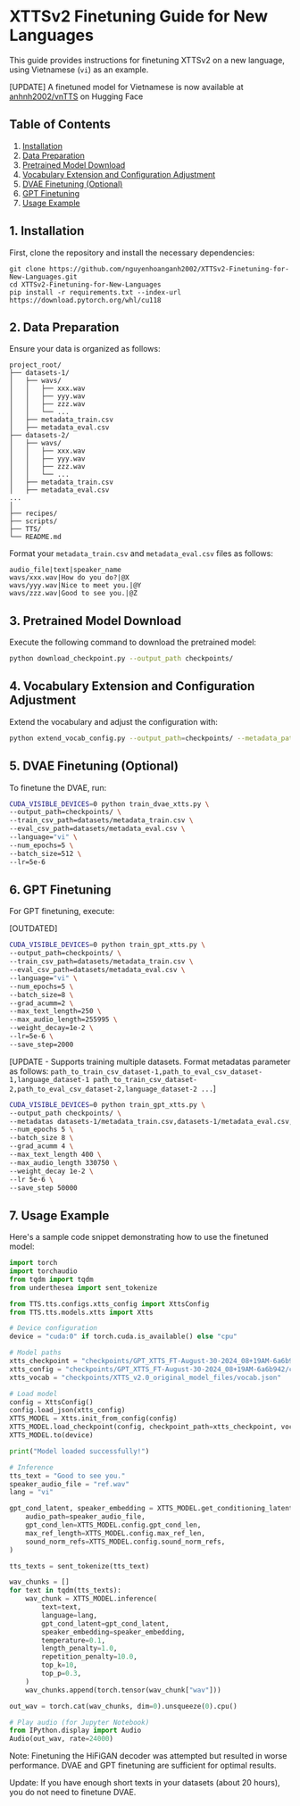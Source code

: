 # XTTSv2 Finetuning Guide for New Languages

This guide provides instructions for finetuning XTTSv2 on a new language, using Vietnamese (`vi`) as an example.

[UPDATE] A finetuned model for Vietnamese is now available at [anhnh2002/vnTTS](https://huggingface.co/anhnh2002/vnTTS) on Hugging Face


## Table of Contents
1. [Installation](#1-installation)
2. [Data Preparation](#2-data-preparation)
3. [Pretrained Model Download](#3-pretrained-model-download)
4. [Vocabulary Extension and Configuration Adjustment](#4-vocabulary-extension-and-configuration-adjustment)
5. [DVAE Finetuning (Optional)](#5-dvae-finetuning-optional)
6. [GPT Finetuning](#6-gpt-finetuning)
7. [Usage Example](#7-usage-example)

## 1. Installation

First, clone the repository and install the necessary dependencies:

```
git clone https://github.com/nguyenhoanganh2002/XTTSv2-Finetuning-for-New-Languages.git
cd XTTSv2-Finetuning-for-New-Languages
pip install -r requirements.txt --index-url https://download.pytorch.org/whl/cu118
```

## 2. Data Preparation

Ensure your data is organized as follows:

```
project_root/
├── datasets-1/
│   ├── wavs/
│   │   ├── xxx.wav
│   │   ├── yyy.wav
│   │   ├── zzz.wav
│   │   └── ...
│   ├── metadata_train.csv
│   ├── metadata_eval.csv
├── datasets-2/
│   ├── wavs/
│   │   ├── xxx.wav
│   │   ├── yyy.wav
│   │   ├── zzz.wav
│   │   └── ...
│   ├── metadata_train.csv
│   ├── metadata_eval.csv
...
│   
├── recipes/
├── scripts/
├── TTS/
└── README.md
```

Format your `metadata_train.csv` and `metadata_eval.csv` files as follows:

```
audio_file|text|speaker_name
wavs/xxx.wav|How do you do?|@X
wavs/yyy.wav|Nice to meet you.|@Y
wavs/zzz.wav|Good to see you.|@Z
```

## 3. Pretrained Model Download

Execute the following command to download the pretrained model:

```bash
python download_checkpoint.py --output_path checkpoints/
```

## 4. Vocabulary Extension and Configuration Adjustment

Extend the vocabulary and adjust the configuration with:

```bash
python extend_vocab_config.py --output_path=checkpoints/ --metadata_path datasets/metadata_train.csv --language vi --extended_vocab_size 2000
```

## 5. DVAE Finetuning (Optional)

To finetune the DVAE, run:

```bash
CUDA_VISIBLE_DEVICES=0 python train_dvae_xtts.py \
--output_path=checkpoints/ \
--train_csv_path=datasets/metadata_train.csv \
--eval_csv_path=datasets/metadata_eval.csv \
--language="vi" \
--num_epochs=5 \
--batch_size=512 \
--lr=5e-6
```

## 6. GPT Finetuning

For GPT finetuning, execute:

[OUTDATED]
```bash
CUDA_VISIBLE_DEVICES=0 python train_gpt_xtts.py \
--output_path=checkpoints/ \
--train_csv_path=datasets/metadata_train.csv \
--eval_csv_path=datasets/metadata_eval.csv \
--language="vi" \
--num_epochs=5 \
--batch_size=8 \
--grad_acumm=2 \
--max_text_length=250 \
--max_audio_length=255995 \
--weight_decay=1e-2 \
--lr=5e-6 \
--save_step=2000
```
[UPDATE - Supports training multiple datasets. Format metadatas parameter as follows: `path_to_train_csv_dataset-1,path_to_eval_csv_dataset-1,language_dataset-1 path_to_train_csv_dataset-2,path_to_eval_csv_dataset-2,language_dataset-2 ...`]
```bash
CUDA_VISIBLE_DEVICES=0 python train_gpt_xtts.py \
--output_path checkpoints/ \
--metadatas datasets-1/metadata_train.csv,datasets-1/metadata_eval.csv,vi datasets-2/metadata_train.csv,datasets-2/metadata_eval.csv,vi \
--num_epochs 5 \
--batch_size 8 \
--grad_acumm 4 \
--max_text_length 400 \
--max_audio_length 330750 \
--weight_decay 1e-2 \
--lr 5e-6 \
--save_step 50000
```

## 7. Usage Example

Here's a sample code snippet demonstrating how to use the finetuned model:

```python
import torch
import torchaudio
from tqdm import tqdm
from underthesea import sent_tokenize

from TTS.tts.configs.xtts_config import XttsConfig
from TTS.tts.models.xtts import Xtts

# Device configuration
device = "cuda:0" if torch.cuda.is_available() else "cpu"

# Model paths
xtts_checkpoint = "checkpoints/GPT_XTTS_FT-August-30-2024_08+19AM-6a6b942/best_model_99875.pth"
xtts_config = "checkpoints/GPT_XTTS_FT-August-30-2024_08+19AM-6a6b942/config.json"
xtts_vocab = "checkpoints/XTTS_v2.0_original_model_files/vocab.json"

# Load model
config = XttsConfig()
config.load_json(xtts_config)
XTTS_MODEL = Xtts.init_from_config(config)
XTTS_MODEL.load_checkpoint(config, checkpoint_path=xtts_checkpoint, vocab_path=xtts_vocab, use_deepspeed=False)
XTTS_MODEL.to(device)

print("Model loaded successfully!")

# Inference
tts_text = "Good to see you."
speaker_audio_file = "ref.wav"
lang = "vi"

gpt_cond_latent, speaker_embedding = XTTS_MODEL.get_conditioning_latents(
    audio_path=speaker_audio_file,
    gpt_cond_len=XTTS_MODEL.config.gpt_cond_len,
    max_ref_length=XTTS_MODEL.config.max_ref_len,
    sound_norm_refs=XTTS_MODEL.config.sound_norm_refs,
)

tts_texts = sent_tokenize(tts_text)

wav_chunks = []
for text in tqdm(tts_texts):
    wav_chunk = XTTS_MODEL.inference(
        text=text,
        language=lang,
        gpt_cond_latent=gpt_cond_latent,
        speaker_embedding=speaker_embedding,
        temperature=0.1,
        length_penalty=1.0,
        repetition_penalty=10.0,
        top_k=10,
        top_p=0.3,
    )
    wav_chunks.append(torch.tensor(wav_chunk["wav"]))

out_wav = torch.cat(wav_chunks, dim=0).unsqueeze(0).cpu()

# Play audio (for Jupyter Notebook)
from IPython.display import Audio
Audio(out_wav, rate=24000)
```

Note: Finetuning the HiFiGAN decoder was attempted but resulted in worse performance. DVAE and GPT finetuning are sufficient for optimal results.

Update: If you have enough short texts in your datasets (about 20 hours), you do not need to finetune DVAE.
